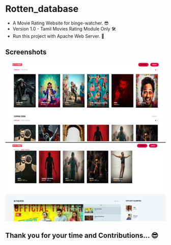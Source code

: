 # Rotten_database
<ul>
  <li>
  A Movie Rating Website for binge-watcher. 😎
  </li>
  <li>
    Version 1.0 - Tamil Movies Rating Module Only 🛠  
  </li>
  <li>
    Run this project with Apache Web Server. 🦊
  </li>
</ul>
 
## Screenshots
<img src="https://raw.githubusercontent.com/PremApk/Rotten_database/master/Project%20Screenshots/Screenshot%201.png"/>

<img src="https://raw.githubusercontent.com/PremApk/Rotten_database/master/Project%20Screenshots/Screenshot%204.png"/>

## Thank you for your time and Contributions... 😎
